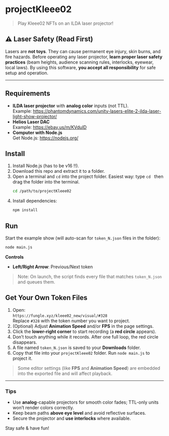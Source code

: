# projectKleee02

> Play Kleee02 NFTs on an ILDA laser projector!

## ⚠️ Laser Safety (Read First)
Lasers are **not toys**. They can cause permanent eye injury, skin burns, and fire hazards. Before operating any laser projector, **learn proper laser safety practices** (beam heights, audience scanning rules, interlocks, eyewear, local laws). By using this software, **you accept all responsibility** for safe setup and operation.

---

## Requirements
- **ILDA laser projector** with **analog color** inputs (not TTL).  
  Example: <https://phantomdynamics.com/unity-lasers-elite-2-ilda-laser-light-show-projector/>
- **Helios Laser DAC**  
  Example: <https://ebay.us/m/KVduID>
- **Computer with Node.js**  
  Get Node.js: <https://nodejs.org/>

## Install
1. Install Node.js (has to be v16 !!).  
2. Download this repo and extract it to a folder.  
3. Open a terminal and `cd` into the project folder. Easiest way: type `cd ` then drag the folder into the terminal.
   ```bash
   cd /path/to/projectKleee02
   ```
4. Install dependencies:
   ```bash
   npm install
   ```

## Run
Start the example show (will auto-scan for `token_N.json` files in the folder):
```bash
node main.js
```

**Controls**
- **Left/Right Arrow**: Previous/Next token

> Note: On launch, the script finds every file that matches `token_N.json` and queues them.

## Get Your Own Token Files
1. Open:  
   `https://fungle.xyz/kleee02_new/visual/#328`  
   Replace `#328` with the token number you want to project.
2. (Optional) Adjust **Animation Speed** and/or **FPS** in the page settings.
3. Click the **lower-right corner** to start recording (a **red circle** appears).
4. Don’t touch anything while it records. After one full loop, the red circle disappears.
5. A file named `token_N.json` is saved to your **Downloads** folder.
6. Copy that file into your `projectKleee02` folder. Run `node main.js` to project it.

> Some editor settings (like **FPS** and **Animation Speed**) are embedded into the exported file and will affect playback.

---

### Tips
- Use **analog**-capable projectors for smooth color fades; TTL-only units won’t render colors correctly.
- Keep beam paths **above eye level** and avoid reflective surfaces.
- Secure the projector and **use interlocks** where available.

Stay safe & have fun!
